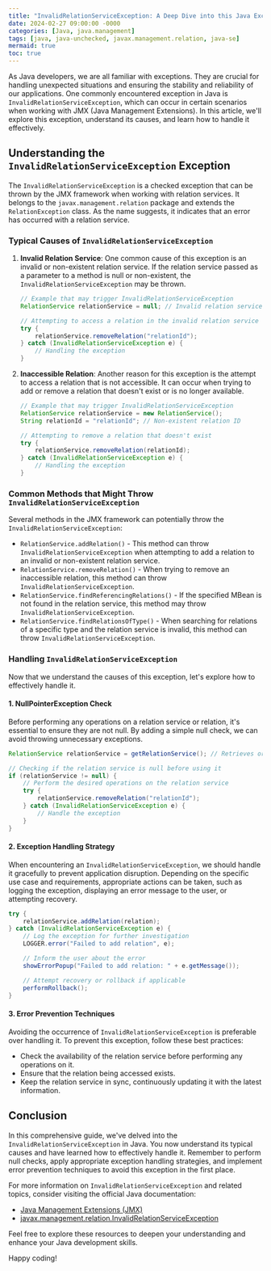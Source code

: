 ```yaml
---
title: "InvalidRelationServiceException: A Deep Dive into this Java Exception"
date: 2024-02-27 09:00:00 -0000
categories: [Java, java.management]
tags: [java, java-unchecked, javax.management.relation, java-se]
mermaid: true
toc: true
---
```



As Java developers, we are all familiar with exceptions. They are crucial for handling unexpected situations and ensuring the stability and reliability of our applications. One commonly encountered exception in Java is `InvalidRelationServiceException`, which can occur in certain scenarios when working with JMX (Java Management Extensions). In this article, we'll explore this exception, understand its causes, and learn how to handle it effectively.

## Understanding the `InvalidRelationServiceException` Exception

The `InvalidRelationServiceException` is a checked exception that can be thrown by the JMX framework when working with relation services. It belongs to the `javax.management.relation` package and extends the `RelationException` class. As the name suggests, it indicates that an error has occurred with a relation service.

### Typical Causes of `InvalidRelationServiceException`

1. **Invalid Relation Service**: One common cause of this exception is an invalid or non-existent relation service. If the relation service passed as a parameter to a method is null or non-existent, the `InvalidRelationServiceException` may be thrown.

   ```java
   // Example that may trigger InvalidRelationServiceException
   RelationService relationService = null; // Invalid relation service

   // Attempting to access a relation in the invalid relation service
   try {
       relationService.removeRelation("relationId");
   } catch (InvalidRelationServiceException e) {
       // Handling the exception
   }
   ```

2. **Inaccessible Relation**: Another reason for this exception is the attempt to access a relation that is not accessible. It can occur when trying to add or remove a relation that doesn't exist or is no longer available.

   ```java
   // Example that may trigger InvalidRelationServiceException
   RelationService relationService = new RelationService();
   String relationId = "relationId"; // Non-existent relation ID

   // Attempting to remove a relation that doesn't exist
   try {
       relationService.removeRelation(relationId);
   } catch (InvalidRelationServiceException e) {
       // Handling the exception
   }
   ```

### Common Methods that Might Throw `InvalidRelationServiceException`

Several methods in the JMX framework can potentially throw the `InvalidRelationServiceException`:

- `RelationService.addRelation()` - This method can throw `InvalidRelationServiceException` when attempting to add a relation to an invalid or non-existent relation service.
- `RelationService.removeRelation()` - When trying to remove an inaccessible relation, this method can throw `InvalidRelationServiceException`.
- `RelationService.findReferencingRelations()` - If the specified MBean is not found in the relation service, this method may throw `InvalidRelationServiceException`.
- `RelationService.findRelationsOfType()` - When searching for relations of a specific type and the relation service is invalid, this method can throw `InvalidRelationServiceException`.

### Handling `InvalidRelationServiceException`

Now that we understand the causes of this exception, let's explore how to effectively handle it.

#### 1. NullPointerException Check

Before performing any operations on a relation service or relation, it's essential to ensure they are not null. By adding a simple null check, we can avoid throwing unnecessary exceptions.

```java
RelationService relationService = getRelationService(); // Retrieves or creates the relation service

// Checking if the relation service is null before using it
if (relationService != null) {
    // Perform the desired operations on the relation service
    try {
        relationService.removeRelation("relationId");
    } catch (InvalidRelationServiceException e) {
        // Handle the exception
    }
}
```

#### 2. Exception Handling Strategy

When encountering an `InvalidRelationServiceException`, we should handle it gracefully to prevent application disruption. Depending on the specific use case and requirements, appropriate actions can be taken, such as logging the exception, displaying an error message to the user, or attempting recovery.

```java
try {
    relationService.addRelation(relation);
} catch (InvalidRelationServiceException e) {
    // Log the exception for further investigation
    LOGGER.error("Failed to add relation", e);

    // Inform the user about the error
    showErrorPopup("Failed to add relation: " + e.getMessage());

    // Attempt recovery or rollback if applicable
    performRollback();
}
```

#### 3. Error Prevention Techniques

Avoiding the occurrence of `InvalidRelationServiceException` is preferable over handling it. To prevent this exception, follow these best practices:

- Check the availability of the relation service before performing any operations on it.
- Ensure that the relation being accessed exists.
- Keep the relation service in sync, continuously updating it with the latest information.

## Conclusion

In this comprehensive guide, we've delved into the `InvalidRelationServiceException` in Java. You now understand its typical causes and have learned how to effectively handle it. Remember to perform null checks, apply appropriate exception handling strategies, and implement error prevention techniques to avoid this exception in the first place.

For more information on `InvalidRelationServiceException` and related topics, consider visiting the official Java documentation:

- [Java Management Extensions (JMX)](https://docs.oracle.com/javase/8/docs/technotes/guides/jmx/)
- [javax.management.relation.InvalidRelationServiceException](https://docs.oracle.com/javase/8/docs/api/javax/management/relation/InvalidRelationServiceException.html)

Feel free to explore these resources to deepen your understanding and enhance your Java development skills.

Happy coding!